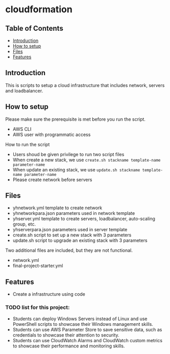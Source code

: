 # cloudformation

## Table of Contents
* [Introduction](#Introduction)
* [How to setup](#How-to-setup)
* [Files](#Files)
* [Features](#Features)

## Introduction
This is scripts to setup a cloud infrastructure that includes network, servers and loadbalancer. 
## How to setup
Please make sure the prerequisite is met before you run the script.
* AWS CLI
* AWS user with programmatic access

How to run the script
* Users shoud be given privilege to run two script files
* When create a new stack, we use `create.sh stackname template-name parameter-name`
* When update an existing stack, we use `update.sh stackname template-name parameter-name`
* Please create network before servers

## Files
* yhnetwork.yml
template to create network
* yhnetworkpara.json
parameters used in network template
* yhserver.yml
template to create servers, loadbalancer, auto-scaling group, etc.
* yhserverpara.json
parameters used in server template
* create.sh
script to set up a new stack with 3 parameters
* update.sh
script to upgrade an existing stack with 3 parameters


Two additional files are included, but they are not functional.
* network.yml
* final-project-starter.yml

## Features
* Create a infrastructure using code

### TODO list for this project:

* Students can deploy Windows Servers instead of Linux and use PowerShell scripts to showcase their Windows management skills.
* Students can use AWS Parameter Store to save sensitive data, such as credentials to showcase their attention to security.
* Students can use CloudWatch Alarms and CloudWatch custom metrics to showcase their performance and monitoring skills.
